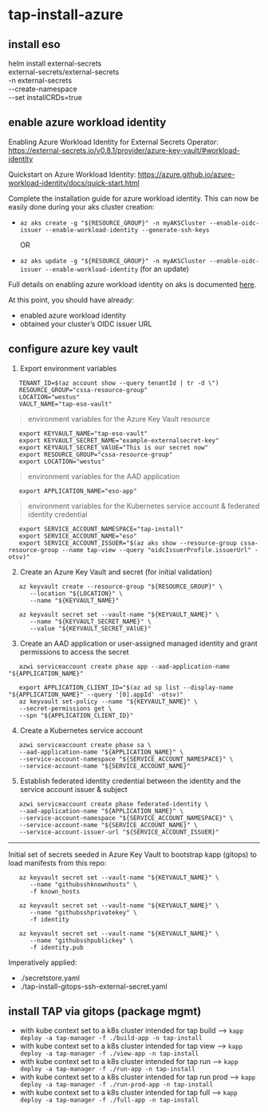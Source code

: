 # tap-install-azure

## install eso
helm install external-secrets \
   external-secrets/external-secrets \
    -n external-secrets \
    --create-namespace \
    --set installCRDs=true


## enable azure workload identity

Enabling Azure Workload Identity for External Secrets Operator:
https://external-secrets.io/v0.8.1/provider/azure-key-vault/#workload-identity

Quickstart on Azure Workload Identity:
https://azure.github.io/azure-workload-identity/docs/quick-start.html

Complete the installation guide for azure workload identity. This can now be easily done during your aks cluster creation:
- `az aks create -g "${RESOURCE_GROUP}" -n myAKSCluster --enable-oidc-issuer --enable-workload-identity --generate-ssh-keys` 

   OR

- `az aks update -g "${RESOURCE_GROUP}" -n myAKSCluster --enable-oidc-issuer --enable-workload-identity` (for an update)

Full details on enabling azure workload identity on aks is documented [here](https://learn.microsoft.com/en-us/azure/aks/workload-identity-deploy-cluster).

At this point, you should have already:
- enabled azure workload identity
- obtained your cluster’s OIDC issuer URL


## configure azure key vault

1. Export environment variables
```
   TENANT_ID=$(az account show --query tenantId | tr -d \")
   RESOURCE_GROUP="cssa-resource-group"
   LOCATION="westus"
   VAULT_NAME="tap-eso-vault"
```

> environment variables for the Azure Key Vault resource
```
   export KEYVAULT_NAME="tap-eso-vault"
   export KEYVAULT_SECRET_NAME="example-externalsecret-key"
   export KEYVAULT_SECRET_VAlUE="This is our secret now"
   export RESOURCE_GROUP="cssa-resource-group"
   export LOCATION="westus"
```

> environment variables for the AAD application
```
   export APPLICATION_NAME="eso-app"
```

> environment variables for the Kubernetes service account & federated identity credential
```
   export SERVICE_ACCOUNT_NAMESPACE="tap-install"
   export SERVICE_ACCOUNT_NAME="eso"
   export SERVICE_ACCOUNT_ISSUER="$(az aks show --resource-group cssa-resource-group --name tap-view --query "oidcIssuerProfile.issuerUrl" -otsv)"
```
2. Create an Azure Key Vault and secret (for initial validation)
```
   az keyvault create --resource-group "${RESOURCE_GROUP}" \
      --location "${LOCATION}" \
      --name "${KEYVAULT_NAME}"

   az keyvault secret set --vault-name "${KEYVAULT_NAME}" \
      --name "${KEYVAULT_SECRET_NAME}" \
      --value "${KEYVAULT_SECRET_VAlUE}"
```

3. Create an AAD application or user-assigned managed identity and grant permissions to access the secret
```
   azwi serviceaccount create phase app --aad-application-name "${APPLICATION_NAME}"
   
   export APPLICATION_CLIENT_ID="$(az ad sp list --display-name "${APPLICATION_NAME}" --query '[0].appId' -otsv)"
   az keyvault set-policy --name "${KEYVAULT_NAME}" \
   --secret-permissions get \
   --spn "${APPLICATION_CLIENT_ID}"
```


4. Create a Kubernetes service account
```
   azwi serviceaccount create phase sa \
   --aad-application-name "${APPLICATION_NAME}" \
   --service-account-namespace "${SERVICE_ACCOUNT_NAMESPACE}" \
   --service-account-name "${SERVICE_ACCOUNT_NAME}"
```

5. Establish federated identity credential between the identity and the service account issuer & subject
```
   azwi serviceaccount create phase federated-identity \
   --aad-application-name "${APPLICATION_NAME}" \
   --service-account-namespace "${SERVICE_ACCOUNT_NAMESPACE}" \
   --service-account-name "${SERVICE_ACCOUNT_NAME}" \
   --service-account-issuer-url "${SERVICE_ACCOUNT_ISSUER}"
```

---
Initial set of secrets seeded in Azure Key Vault to bootstrap kapp (gitops) to load manifests from this repo:
```
   az keyvault secret set --vault-name "${KEYVAULT_NAME}" \
      --name "githubsshknownhosts" \
      -f known_hosts

   az keyvault secret set --vault-name "${KEYVAULT_NAME}" \
      --name "githubsshprivatekey" \
      -f identity

   az keyvault secret set --vault-name "${KEYVAULT_NAME}" \
      --name "githubsshpublickey" \
      -f identity.pub
```

Imperatively applied:
- ./secretstore.yaml
- ./tap-install-gitops-ssh-external-secret.yaml


## install TAP via gitops (package mgmt)
- with kube context set to a k8s cluster intended for tap build --> `kapp deploy -a tap-manager -f ./build-app -n tap-install`
- with kube context set to a k8s cluster intended for tap view --> `kapp deploy -a tap-manager -f ./view-app -n tap-install`
- with kube context set to a k8s cluster intended for tap run --> `kapp deploy -a tap-manager -f ./run-app -n tap-install`
- with kube context set to a k8s cluster intended for tap run prod --> `kapp deploy -a tap-manager -f ./run-prod-app -n tap-install`
- with kube context set to a k8s cluster intended for tap full --> `kapp deploy -a tap-manager -f ./full-app -n tap-install`